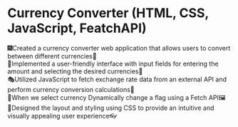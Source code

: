 # Currency Converter (HTML, CSS, JavaScript, FeatchAPI)

🎆Created a currency converter web application that allows users to convert between different currencies🎃<br>
🎄Implemented a user-friendly interface with input fields for entering the amount and selecting the desired currencies🧵<br>
🎭Utilized JavaScript to fetch exchange rate data from an external API and perform currency conversion calculations🎐<br>
🎪When we select currency Dynamically change a flag using a Fetch API🖼<br>
🎀Designed the layout and styling using CSS to provide an intuitive and visually appealing user experience👓<br>
